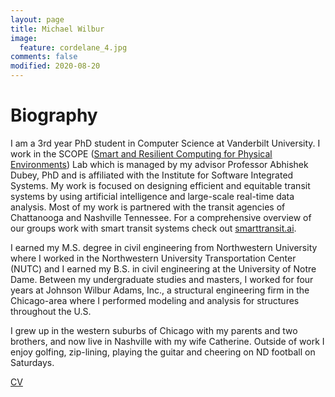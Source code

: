 ```yaml
---
layout: page
title: Michael Wilbur
image:
  feature: cordelane_4.jpg
comments: false
modified: 2020-08-20
---
```


# Biography

I am a 3rd year PhD student in Computer Science at Vanderbilt University. I work in the SCOPE ([Smart
and Resilient Computing for Physical Environments](https://scopelab.ai/)) Lab which is managed by my advisor
Professor Abhishek Dubey, PhD and is affiliated with the Institute for Software Integrated Systems. 
My work is focused on designing efficient and equitable transit systems by using artificial intelligence 
and large-scale real-time data analysis. Most of my work is partnered with the transit agencies of
Chattanooga and Nashville Tennessee. For a comprehensive overview of our groups work with smart
transit systems check out [smarttransit.ai](https://smarttransit.ai/).

I earned my M.S. degree in civil engineering from Northwestern University where I worked in the
Northwestern University Transportation Center (NUTC) and I earned my B.S. in civil engineering
at the University of Notre Dame. Between my undergraduate studies and masters, I worked 
for four years at Johnson Wilbur Adams, Inc., a structural engineering firm in the 
Chicago-area where I performed modeling and analysis for structures throughout the U.S. 

I grew up in the western suburbs of Chicago with my parents and two brothers,
and now live in Nashville with my wife Catherine. Outside of work I enjoy golfing, zip-lining, 
playing the guitar and cheering on ND football on Saturdays.
 
<div markdown="0"><a href="{{url.site}}/download/cv_current.pdf" class="btn btn-success">CV</a></div>

